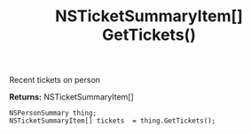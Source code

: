 ﻿---
uid: crmscript_ref_NSPersonSummary_GetTickets
title: NSTicketSummaryItem[] GetTickets()
intellisense: NSPersonSummary.GetTickets
keywords: NSPersonSummary, GetTickets
so.topic: reference
---

Recent tickets on person

**Returns:** NSTicketSummaryItem[]


```crmscript
NSPersonSummary thing;
NSTicketSummaryItem[] tickets  = thing.GetTickets();
```


